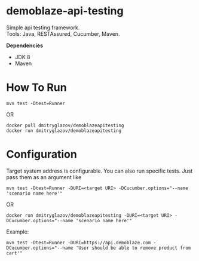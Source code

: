 # demoblaze-api-testing

Simple api testing framework.  
Tools: Java, RESTAssured, Cucumber, Maven.  

**Dependencies**  
* JDK 8
* Maven   

<h1>How To Run</h1>  

```
mvn test -Dtest=Runner
```    
OR  

```
docker pull dmitryglazov/demoblazeapitesting   
docker run dmitryglazov/demoblazeapitesting
```  

<h1>Configuration</h1>   
Target system address is configurable. You can also run specific tests. Just pass them as an argument like   

```
mvn test -Dtest=Runner -DURI=<target URI> -DCucumber.options="--name 'scenario name here'"
```   
OR   
```
docker run dmitryglazov/demoblazeapitesting -DURI=<target URI> -DCucumber.options="--name 'scenario name here'"
```

Example:  
```
mvn test -Dtest=Runner -DURI=https://api.demoblaze.com -DCucumber.options="--name 'User should be able to remove product from cart'"
```
